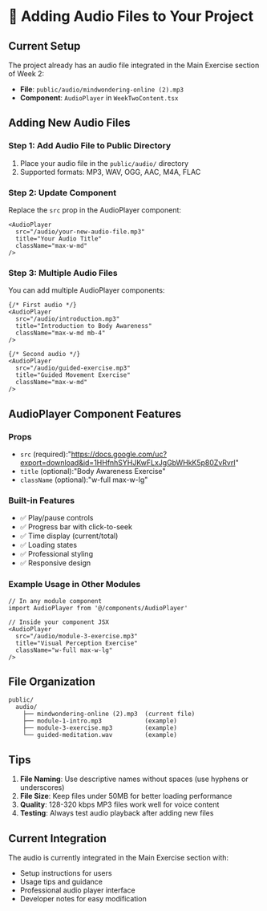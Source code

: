 # 🎵 Adding Audio Files to Your Project

## Current Setup
The project already has an audio file integrated in the Main Exercise section of Week 2:
- **File**: `public/audio/mindwondering-online (2).mp3`
- **Component**: `AudioPlayer` in `WeekTwoContent.tsx`

## Adding New Audio Files

### Step 1: Add Audio File to Public Directory
1. Place your audio file in the `public/audio/` directory
2. Supported formats: MP3, WAV, OGG, AAC, M4A, FLAC

### Step 2: Update Component
Replace the `src` prop in the AudioPlayer component:

```tsx
<AudioPlayer
  src="/audio/your-new-audio-file.mp3"
  title="Your Audio Title"
  className="max-w-md"
/>
```

### Step 3: Multiple Audio Files
You can add multiple AudioPlayer components:

```tsx
{/* First audio */}
<AudioPlayer
  src="/audio/introduction.mp3"
  title="Introduction to Body Awareness"
  className="max-w-md mb-4"
/>

{/* Second audio */}
<AudioPlayer
  src="/audio/guided-exercise.mp3"
  title="Guided Movement Exercise"
  className="max-w-md"
/>
```

## AudioPlayer Component Features

### Props
- `src` (required):"https://docs.google.com/uc?export=download&id=1HHfnhSYHJKwFLxJgGbWHkK5p80ZvRvrI"
- `title` (optional):"Body Awareness Exercise"
- `className` (optional):"w-full max-w-lg"

### Built-in Features
- ✅ Play/pause controls
- ✅ Progress bar with click-to-seek
- ✅ Time display (current/total)
- ✅ Loading states
- ✅ Professional styling
- ✅ Responsive design

### Example Usage in Other Modules
```tsx
// In any module component
import AudioPlayer from '@/components/AudioPlayer'

// Inside your component JSX
<AudioPlayer
  src="/audio/module-3-exercise.mp3"
  title="Visual Perception Exercise"
  className="w-full max-w-lg"
/>
```

## File Organization
```
public/
  audio/
    ├── mindwondering-online (2).mp3  (current file)
    ├── module-1-intro.mp3            (example)
    ├── module-3-exercise.mp3         (example)
    └── guided-meditation.wav         (example)
```

## Tips
1. **File Naming**: Use descriptive names without spaces (use hyphens or underscores)
2. **File Size**: Keep files under 50MB for better loading performance
3. **Quality**: 128-320 kbps MP3 files work well for voice content
4. **Testing**: Always test audio playback after adding new files

## Current Integration
The audio is currently integrated in the Main Exercise section with:
- Setup instructions for users
- Usage tips and guidance
- Professional audio player interface
- Developer notes for easy modification